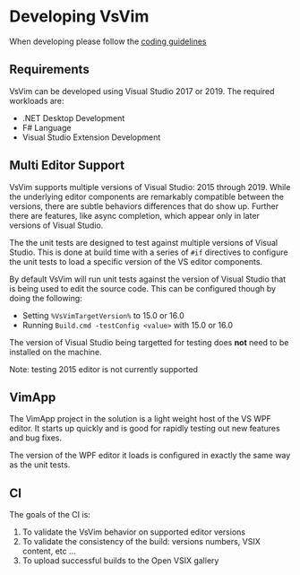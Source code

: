 # Developing VsVim

When developing please follow the
[coding guidelines](https://github.com/VsVim/VsVim/blob/master/Documentation/CodingGuidelines.md)

## Requirements
VsVim can be developed using Visual Studio 2017 or 2019. The required workloads
are:

- .NET Desktop Development
- F# Language
- Visual Studio Extension Development

## Multi Editor Support
VsVim supports multiple versions of Visual Studio: 2015 through 2019. While the
underlying editor components are remarkably compatible between the versions,
there are subtle behaviors differences that do show up. Further there are 
features, like async completion, which appear only in later versions of 
Visual Studio. 

The the unit tests are designed to test against multiple versions of Visual
Studio. This is done at build time with a series of `#if` directives to 
configure the unit tests to load a specific version of the VS editor
components.

By default VsVim will run unit tests against the version of Visual Studio that
is being used to edit the source code. This can be configured though by doing
the following:

- Setting `%VsVimTargetVersion%` to 15.0 or 16.0
- Running `Build.cmd -testConfig <value>` with 15.0 or 16.0

The version of Visual Studio being targetted for testing does **not** need to
be installed on the machine. 

Note: testing 2015 editor is not currently supported 

## VimApp
The VimApp project in the solution is a light weight host of the VS WPF editor.
It starts up quickly and is good for rapidly testing out new features and bug
fixes.

The version of the WPF editor it loads is configured in exactly the same way 
as the unit tests.

## CI 
The goals of the CI is:

1. To validate the VsVim behavior on supported editor versions
1. To validate the consistency of the build: versions numbers, VSIX content,
etc ...
1. To upload successful builds to the Open VSIX gallery
